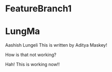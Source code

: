 # FeatureBranch1
# LungMa
Aashish Lungeli
This is written by Aditya Maskey!


How is that not working?

Hah! This is working now!!



